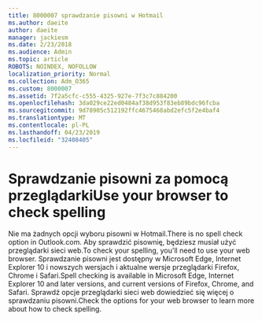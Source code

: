 ```yaml
---
title: 8000007 sprawdzanie pisowni w Hotmail
ms.author: daeite
author: daeite
manager: jackiesm
ms.date: 2/23/2018
ms.audience: Admin
ms.topic: article
ROBOTS: NOINDEX, NOFOLLOW
localization_priority: Normal
ms.collection: Adm_O365
ms.custom: 8000007
ms.assetid: 7f2a5cfc-c555-4325-927e-7f3c7c884200
ms.openlocfilehash: 3da029ce22ed0484af38d953f83eb89bdc96fcba
ms.sourcegitcommit: 9d78905c512192ffc4675468abd2efc5f2e4baf4
ms.translationtype: MT
ms.contentlocale: pl-PL
ms.lasthandoff: 04/23/2019
ms.locfileid: "32408405"
---
```

# <a name="use-your-browser-to-check-spelling"></a><span data-ttu-id="32f1a-102">Sprawdzanie pisowni za pomocą przeglądarki</span><span class="sxs-lookup"><span data-stu-id="32f1a-102">Use your browser to check spelling</span></span>

<span data-ttu-id="32f1a-103">Nie ma żadnych opcji wyboru pisowni w Hotmail.</span><span class="sxs-lookup"><span data-stu-id="32f1a-103">There is no spell check option in Outlook.com.</span></span> <span data-ttu-id="32f1a-104">Aby sprawdzić pisownię, będziesz musiał użyć przeglądarki sieci web.</span><span class="sxs-lookup"><span data-stu-id="32f1a-104">To check your spelling, you'll need to use your web browser.</span></span> <span data-ttu-id="32f1a-105">Sprawdzanie pisowni jest dostępny w Microsoft Edge, Internet Explorer 10 i nowszych wersjach i aktualne wersje przeglądarki Firefox, Chrome i Safari.</span><span class="sxs-lookup"><span data-stu-id="32f1a-105">Spell checking is available in Microsoft Edge, Internet Explorer 10 and later versions, and current versions of Firefox, Chrome, and Safari.</span></span> <span data-ttu-id="32f1a-106">Sprawdź opcje przeglądarki sieci web dowiedzieć się więcej o sprawdzaniu pisowni.</span><span class="sxs-lookup"><span data-stu-id="32f1a-106">Check the options for your web browser to learn more about how to check spelling.</span></span>
  


